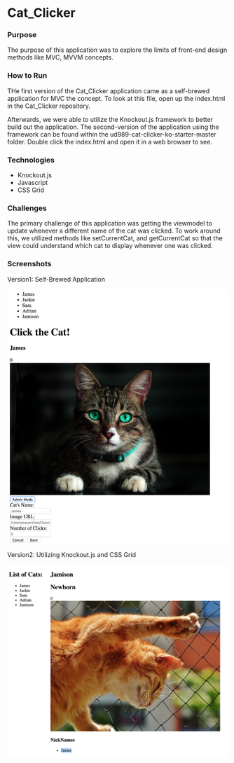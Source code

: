 # Cat_Clicker

### Purpose

The purpose of this application was to explore the limits of front-end design methods like MVC, MVVM concepts.

### How to Run

THe first version of the Cat_Clicker application came as a self-brewed application for MVC the concept. To look at this file, open up the index.html in the Cat_Clicker repository.

Afterwards, we were able to utilize the Knockout.js framework to better build out the application. The second-version of the application using the framework can be found within the ud989-cat-clicker-ko-starter-master folder. Double click the index.html and open it in a web browser to see.

### Technologies

- Knockout.js
- Javascript
- CSS Grid

### Challenges

The primary challenge of this application was getting the viewmodel to update whenever a different name of the cat was clicked. To work around this, we utilized methods like setCurrentCat, and getCurrentCat so that the view could understand which cat to display whenever one was clicked.

### Screenshots

Version1: Self-Brewed Application

![](https://github.com/chanoscar0/Cat_Clicker/blob/master/screenshots/Screen%20Shot%202018-03-01%20at%201.00.30%20PM.png)

Version2: Utilizing Knockout.js and CSS Grid

![](https://github.com/chanoscar0/Cat_Clicker/blob/master/screenshots/Screen%20Shot%202018-03-01%20at%2012.58.31%20PM.png)
